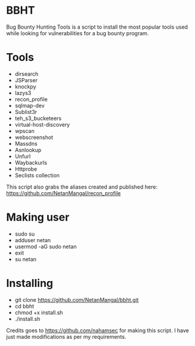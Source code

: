 # BBHT

Bug Bounty Hunting Tools is a script to install the most popular tools used while looking for vulnerabilities for a bug bounty program.
 
# Tools

- dirsearch
- JSParser
- knockpy
- lazys3
- recon_profile
- sqlmap-dev
- Sublist3r
- teh_s3_bucketeers
- virtual-host-discovery
- wpscan
- webscreenshot
- Massdns
- Asnlookup
- Unfurl
- Waybackurls
- Httprobe
- Seclists collection

This script also grabs the aliases created and published here:
https://github.com/NetanMangal/recon_profile

# Making user
- sudo su
- adduser netan
- usermod -aG sudo netan
- exit
- su netan


# Installing
- git clone https://github.com/NetanMangal/bbht.git
- cd bbht
- chmod +x install.sh
- ./install.sh


Credits goes to https://github.com/nahamsec for making this script. I have just made modifications as per my requirements.
